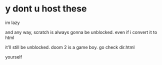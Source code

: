 # y dont u host these

im lazy

and any way, scratch is always gonna be unblocked. even if i convert it to html 

it'll still be unblocked. doom 2 is a game boy. go check dir.html

yourself